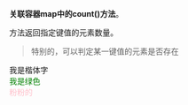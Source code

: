  **关联容器map中的count()方法**。

方法返回指定键值的元素数量。
>特别的，可以判定某一键值的元素是否存在

<font face="楷体">我是楷体字</font>
<br/>
<font color="green">我是绿色</font>
<br/>
<font color = "pink">粉粉的 </font>